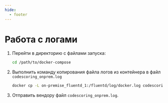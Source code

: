 ```yaml
---
hide:
  - footer
---
```

# Работа с логами

1. Перейти в директорию с файлами запуска:

    ```bash linenums="1"
    cd /path/to/docker-compose
    ```

2. Выполнить команду копирования файла логов из контейнера в файл `codescoring_onprem.log`

    ```bash linenums="2"
    docker cp -L on-premise_fluentd_1:/fluentd/log/docker.log codescoring_onprem.log
    ```

3. Отправить вендору файл `codescoring_onprem.log`.
